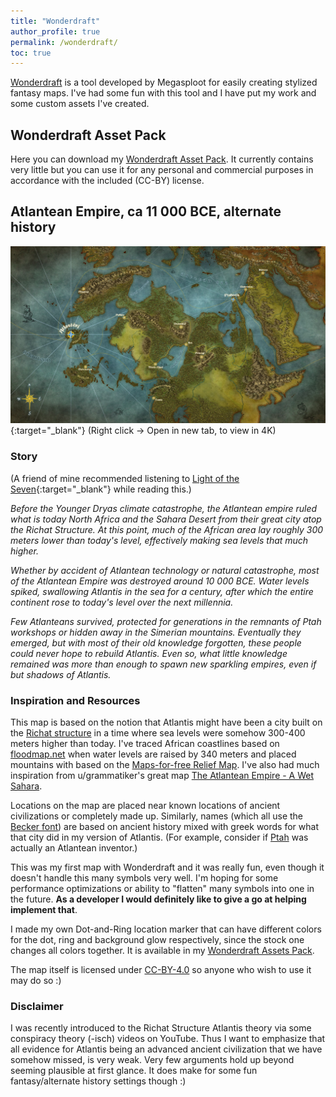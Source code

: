 ```yaml
---
title: "Wonderdraft"
author_profile: true
permalink: /wonderdraft/
toc: true
---
```


[Wonderdraft](https://www.wonderdraft.net) is a tool developed by Megasploot  for easily creating stylized fantasy maps. I've had some fun with this tool and I have put my work and some custom assets I've created.

## Wonderdraft Asset Pack

Here you can download my [Wonderdraft Asset Pack](/assets/docs/ecen_wonderdraft_assets.zip). It currently contains very little but you can use it for any personal and commercial purposes in accordance with the included (CC-BY) license.

## Atlantean Empire, ca 11 000 BCE, alternate history

[![Map of the Atlantean Empire](/assets/images/atlantis-1080p.jpg "Right click -> Open in new tab, to view in 4K")](/assets/images/atlantis.png "Map of the Atlantean Empire, 4K PNG"){:target="\_blank"}
(Right click -> Open in new tab, to view in 4K)

### Story
(A friend of mine recommended listening to [Light of the Seven](https://www.youtube.com/watch?v=pS-gbqbVd8c&list=LLfGQJjrmuK5X2l4CUlVdB3A&index=24){:target="\_blank"} while reading this.)

*Before the Younger Dryas climate catastrophe, the Atlantean empire ruled what is today North Africa and the Sahara Desert from their great city atop the Richat Structure. At this point, much of the African area lay roughly 300 meters lower than today's level, effectively making sea levels that much higher.*

*Whether by accident of Atlantean technology or natural catastrophe, most of the Atlantean Empire was destroyed around 10 000 BCE. Water levels spiked, swallowing Atlantis in the sea for a century, after which the entire continent rose to today's level over the next millennia.*

*Few Atlanteans survived, protected for generations in the remnants of Ptah workshops or hidden away in the Simerian mountains. Eventually they emerged, but with most of their old knowledge forgotten, these people could never hope to rebuild Atlantis. Even so, what little knowledge remained was more than enough to spawn new sparkling empires, even if but shadows of Atlantis.*

### Inspiration and Resources
This map is based on the notion that Atlantis might have been a city built on the [Richat structure](https://en.wikipedia.org/wiki/Richat_Structure) in a time where sea levels were somehow 300-400 meters higher than today. I've traced African coastlines based on [floodmap.net](http://www.floodmap.net/) when water levels are raised by 340 meters and placed mountains with based on the [Maps-for-free Relief Map](https://maps-for-free.com/). I've also had much inspiration from u/grammatiker's great map [The Atlantean Empire - A Wet Sahara](https://www.reddit.com/r/wonderdraft/comments/9q4vkz/the_atlantean_empire_a_wet_sahara_c_4500_bce/).

Locations on the map are placed near known locations of ancient civilizations or completely made up. Similarly, names (which all use the [Becker font](https://www.1001fonts.com/becker-font.html)) are based on ancient history mixed with greek words for what that city did in my version of Atlantis. (For example, consider if [Ptah](https://en.wikipedia.org/wiki/Ptah) was actually an Atlantean inventor.)

This was my first map with Wonderdraft and it was really fun, even though it doesn't handle this many symbols very well. I'm hoping for some performance optimizations or ability to "flatten" many symbols into one in the future. **As a developer I would definitely like to give a go at helping implement that**.

I made my own Dot-and-Ring location marker that can have different colors for the dot, ring and background glow respectively, since the stock one changes all colors together. It is available in my [Wonderdraft Assets Pack](/assets/docs/ecen_wonderdraft_assets.zip).

The map itself is licensed under [CC-BY-4.0](https://creativecommons.org/licenses/by/4.0/) so anyone who wish to use it may do so :)

### Disclaimer
I was recently introduced to the Richat Structure Atlantis theory via some conspiracy theory (-isch) videos on YouTube. Thus I want to emphasize that all evidence for Atlantis being an advanced ancient civilization that we have somehow missed, is very weak. Very few arguments hold up beyond seeming plausible at first glance. It does make for some fun fantasy/alternate history settings though :)
